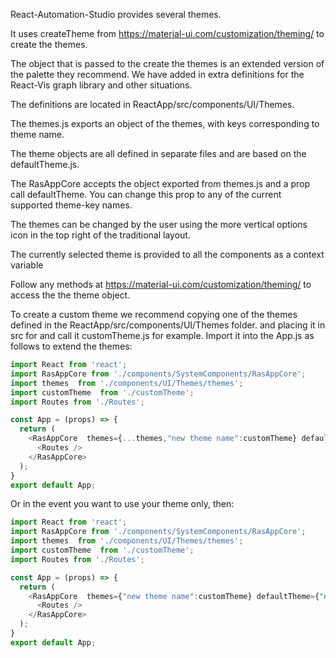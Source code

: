 React-Automation-Studio provides several themes.

It uses createTheme from https://material-ui.com/customization/theming/ to create the  themes.

The object that is passed to the create the themes is an extended version of the palette they recommend. We have added in extra definitions for the React-Vis graph library and other situations.

The definitions are located in ReactApp/src/components/UI/Themes.

The themes.js exports an  object of the themes, with keys corresponding to theme name.

The theme objects are all defined in separate files and are based on the defaultTheme.js.

The RasAppCore accepts the object exported from themes.js and a prop call defaultTheme. You can change this prop to any of the current supported theme-key names.

The themes can be changed by the user using the more vertical options icon in the top right of the traditional layout.

The currently selected theme is provided to all the components as a context variable

Follow any methods at https://material-ui.com/customization/theming/ to access the the theme object.

To create a custom theme we recommend copying  one of the themes defined in the ReactApp/src/components/UI/Themes folder. and placing it in src for and call it customTheme.js for example.
Import it into the App.js as follows to extend the themes:

```js static
import React from 'react';
import RasAppCore from './components/SystemComponents/RasAppCore';
import themes  from './components/UI/Themes/themes';
import customTheme  from './customTheme';
import Routes from './Routes';

const App = (props) => {
  return (
    <RasAppCore  themes={...themes,"new theme name":customTheme} defaultTheme={'Ocean'}   >
      <Routes />
    </RasAppCore>
  );
}
export default App;

```

Or in the event you want to use your theme only, then:

```js static
import React from 'react';
import RasAppCore from './components/SystemComponents/RasAppCore';
import themes  from './components/UI/Themes/themes';
import customTheme  from './customTheme';
import Routes from './Routes';

const App = (props) => {
  return (
    <RasAppCore  themes={"new theme name":customTheme} defaultTheme={"new theme name"}   >
      <Routes />
    </RasAppCore>
  );
}
export default App;



